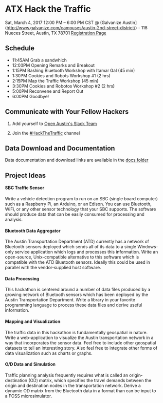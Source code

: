 # ATX Hack the Traffic
Sat, March 4, 2017
12:00 PM – 6:00 PM CST
@ (Galvanize Austin](http://www.galvanize.com/campuses/austin-2nd-street-district/) - 118 Nueces Street, Austin, TX 78701
[Registration Page](https://www.eventbrite.com/e/atx-hack-the-traffic-registration-31722953207?)


## Schedule

 * 11:45AM Grab a sandwhich
 * 12:00PM Opening Remarks and Breakout
 * 1:15PM Bashing Bluetooth Workshop with Itamar Gal (45 min)
 * 1:30PM Cookies and Robots Workshop #1 (2 hrs)
 * 2:15PM Map the Traffic Workshop (45 min)
 * 3:30PM Cookies and Robotos Workshop #2 (2 hrs)
 * 5:00PM Reconvene and Report Out
 * 6:00PM Goodbye!

## Communicate with Your Fellow Hackers

1. Add yourself to [Open Austin's Slack Team](http://slack.open-austin.org)

2. Join the [#HackTheTraffic](https://open-austin.slack.com/messages/hackthetraffic/) channel

## Data Download and Documentation
Data documentation and download links are available in the [docs folder](https://github.com/cityofaustin/hack-the-traffic/tree/master/docs)

## Project Ideas

#### SBC Traffic Sensor

Write a vehicle detection program to run on an SBC (single board computer) such as a Raspberry Pi, an Arduino, or an Edison. You can use Bluetooth, WiFi, or any other sensor technology that your SBC supports. The software should produce data that can be easily consumed for processing and analysis.


#### Bluetooth Data Aggregator

The Austin Transportation Department (ATD) currently has a network of Bluetooth sensors deployed which sends all of its data to a single Windows-only service application which logs and processes this information. Write an open-source, Unix-compatible alternative to this software which is compatible with the ATD Bluetooth sensors. Ideally this could be used in parallel with the vendor-supplied host software.


#### Data Processing

This hackathon is centered around a number of data files produced by a growing network of Bluetooth sensors which has been deployed by the Austin Transportation Department. Write a library in your favorite programming language to process these data files and derive useful information.


#### Mapping and Visualization

The traffic data in this hackathon is fundamentally geospatial in nature. Write a web-application to visualize the Austin transportation network in a way that incorporates the sensor data. Feel free to include other geospatial datasets to tell an interesting story. Also feel free to integrate other forms of data visualization such as charts or graphs.


#### O/D Data and Simulation

Traffic planning analysis frequently requires what is called an origin-destination (OD) matrix, which specifies the travel demands between the origin and destination nodes in the transportation network. Derive a dynamic OD matrix from the Bluetooth data in a format than can be input to a FOSS microsimulator.
